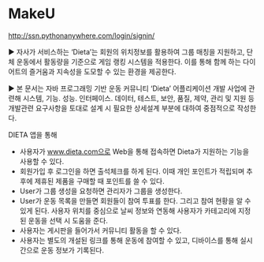 # MakeU

http://ssn.pythonanywhere.com/login/signin/

▶ 자사가 서비스하는 ‘Dieta’는 회원의 위치정보를 활용하여 그룹 매칭을 지원하고, 단체 운동에서 활동량을 기준으로 게임 랭킹 시스템을 적용한다. 이를 통해 함께 하는 다이어트의 즐거움과 지속성을 도모할 수 있는 환경을 제공한다.

▶ 본 문서는 자바 프로그래밍 기반 운동 커뮤니티 ‘Dieta’ 어플리케이션 개발 사업에 관련해 시스템, 기능. 성능. 인터페이스. 데이터, 테스트, 보안, 품질, 제약, 관리 및 지원 등 개발관련 요구사항을 토대로 설계 시 필요한 상세설계 부분에 대하여 중점적으로 작성한다.


DIETA 앱을 통해
- 사용자가 www.dieta.com으로 Web을 통해 접속하면 Dieta가 지원하는 기능을 사용할 수 있다. 
- 회원가입 후 로그인을 하면 출석체크를 하게 된다. 이때 개인 포인트가 적립되며 추후에 제휴된 제품을 구매할 때 포인트를 쓸 수 있다.
- User가 그룹 생성을 요청하면 관리자가 그룹을 생성한다.
- User가 운동 목록을 만들면 회원들이 참여 투표를 한다. 그리고 참여 현황을 알 수 있게 된다. 사용자 위치를 중심으로 날씨 정보와 연동해 사용자가 카테고리에 지정된 운동을 선택 시 도움을 준다.
- 사용자는 게시판을 들어가서 커뮤니티 활동을 할 수 있다. 
- 사용자는 별도의 개설된 링크를 통해 운동에 참여할 수 있고, 디바이스를 통해 실시간으로 운동 정보가 기록된다.
